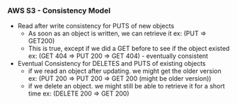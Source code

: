 ### AWS S3 - Consistency Model

- Read after write consistency for PUTS of new objects
  - As soon as an object is written, we can retrieve it
    ex: (PUT => GET200)
  - This is true, except if we did a GET before to see if the object existed
    ex: (GET 404 => PUT 200 => GET 404) - eventually consistent
- Eventual Consistency for DELETES and PUTS of existing objects
  - if we read an object after updating. we might get the older version
    ex: (PUT 200 => PUT 200 => GET 200 (might be older version))
  - if we delete an object. we might still be able to retrieve it for a short time
    ex: (DELETE 200 => GET 200)
